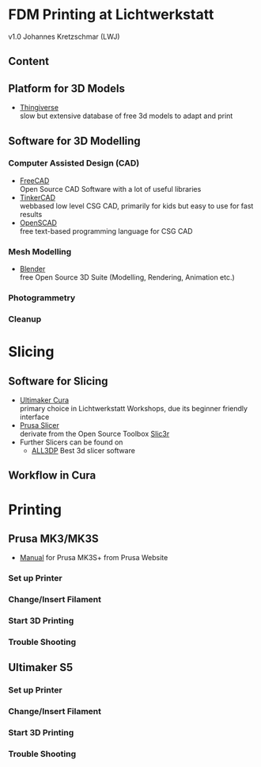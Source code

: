 # FDM Printing at Lichtwerkstatt
v1.0 Johannes Kretzschmar (LWJ)

## Content

## Platform for 3D Models

- [Thingiverse](https://www.thingiverse.com/)  
slow but extensive database of free 3d models to adapt and print

## Software for 3D Modelling

### Computer Assisted Design (CAD)
- [FreeCAD](https://www.freecadweb.org/)  
Open Source CAD Software with a lot of useful libraries
- [TinkerCAD](https://www.tinkercad.com/)  
webbased low level CSG CAD, primarily for kids but easy to use for fast results
- [OpenSCAD](https://openscad.org/)  
free text-based programming language for CSG CAD

### Mesh Modelling
- [Blender](https://www.blender.org)  
free Open Source 3D Suite (Modelling, Rendering, Animation etc.)

### Photogrammetry

### Cleanup

# Slicing

## Software for Slicing

- [Ultimaker Cura](https://ultimaker.com/de/software/ultimaker-cura)  
primary choice in Lichtwerkstatt Workshops, due its beginner friendly interface
- [Prusa Slicer](https://www.prusa3d.com/de/page/prusaslicer_424/)  
derivate from the Open Source Toolbox [Slic3r](https://slic3r.org/)
- Further Slicers can be found on
  -  [ALL3DP](https://all3dp.com/1/best-3d-slicer-software-3d-printer/) Best 3d slicer software

## Workflow in Cura

# Printing

## Prusa MK3/MK3S

- [Manual](https://help.prusa3d.com/de/tag/mk3s-2) for Prusa MK3S+ from Prusa Website

### Set up Printer

### Change/Insert Filament

### Start 3D Printing

### Trouble Shooting

## Ultimaker S5

### Set up Printer

### Change/Insert Filament

### Start 3D Printing

### Trouble Shooting